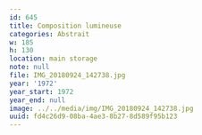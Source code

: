 ```yaml
---
id: 645
title: Composition lumineuse
categories: Abstrait
w: 185
h: 130
location: main storage
note: null
file: IMG_20180924_142738.jpg
year: '1972'
year_start: 1972
year_end: null
image: ../../media/img/IMG_20180924_142738.jpg
uuid: fd4c26d9-08ba-4ae3-8b27-8d589f95b123
---
```


